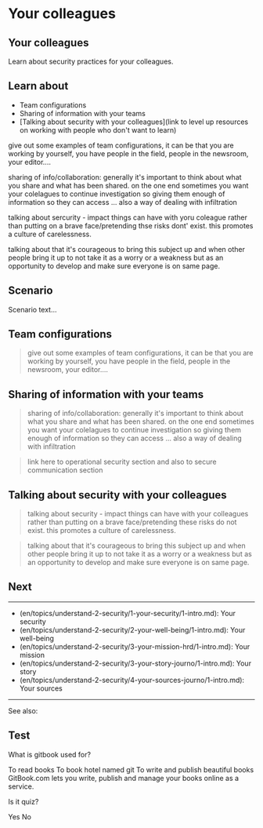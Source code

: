 # Your colleagues
## Your colleagues

Learn about security practices for your colleagues.


## Learn about
- Team configurations
- Sharing of information with your teams
- [Talking about security with your colleagues](link to level up resources on working with people who don't want to learn)



give out some examples of team configurations, it can be that you are working by yourself, you have people in the field, people in the newsroom, your editor....

sharing of info/collaboration: generally it's important to think about what you share and what has been shared. on the one end sometimes you want your colelagues to continue investigation so giving them enough of information so they can access ... also a way of dealing with infiltration


talking about sercurity - impact things can have with yoru coleague rather than putting on a brave face/pretending thse risks dont' exist. this promotes a culture of carelessness.


talking about that it's courageous to bring this subject up and when other people bring it up to not take it as a worry or a weakness but as an opportunity to develop and make sure everyone is on same page.


## Scenario
Scenario text...

## Team configurations

>give out some examples of team configurations, it can be that you are working by yourself, you have people in the field, people in the newsroom, your editor....


## Sharing of information with your teams


>sharing of info/collaboration: generally it's important to think about what you share and what has been shared. on the one end sometimes you want your colelagues to continue investigation so giving them enough of information so they can access ... also a way of dealing with infiltration


>link here to operational security section and also to secure communication section


## Talking about security with your colleagues

>talking about security - impact things can have with your colleagues rather than putting on a brave face/pretending these risks do not exist. this promotes a culture of carelessness.

>talking about that it's courageous to bring this subject up and when other people bring it up to not take it as a worry or a weakness but as an opportunity to develop and make sure everyone is on same page.


## Next
---
- (en/topics/understand-2-security/1-your-security/1-intro.md): Your security
- (en/topics/understand-2-security/2-your-well-being/1-intro.md): Your well-being
- (en/topics/understand-2-security/3-your-mission-hrd/1-intro.md): Your mission
- (en/topics/understand-2-security/3-your-story-journo/1-intro.md): Your story
- (en/topics/understand-2-security/4-your-sources-journo/1-intro.md): Your sources
---
See also: 


## Test
<quiz name="Gitbook Quiz">
    <question multiple>
        <p>What is gitbook used for?</p>
        <answer correct>To read books</answer>
        <answer>To book hotel named git</answer>
        <answer correct>To write and publish beautiful books</answer>
        <explanation>GitBook.com lets you write, publish and manage your books online as a service.</explanation>
    </question>
    <question>
        <p>Is it quiz?</p>
        <answer correct>Yes</answer>
        <answer>No</answer>
    </question>
</quiz>

